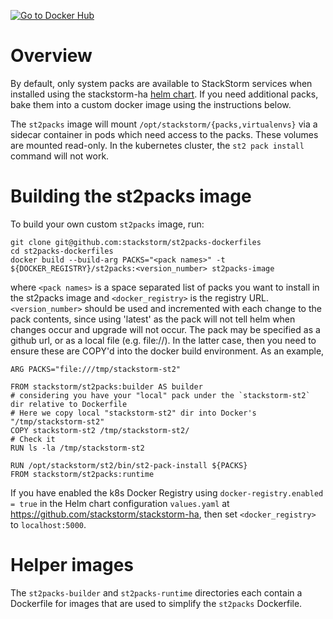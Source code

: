 [![Go to Docker Hub](https://img.shields.io/docker/build/stackstorm/st2packs.svg)](https://hub.docker.com/r/stackstorm/st2packs/)

# Overview

By default, only system packs are available to StackStorm services when installed using the
stackstorm-ha [helm chart](https://helm.stackstorm.com). If you need additional packs,
bake them into a custom docker image using the instructions below.

The `st2packs` image will mount `/opt/stackstorm/{packs,virtualenvs}` via a sidecar container in
pods which need access to the packs. These volumes are mounted read-only. In the kubernetes cluster,
the `st2 pack install` command will not work.

# Building the st2packs image

To build your own custom `st2packs` image, run:

```
git clone git@github.com:stackstorm/st2packs-dockerfiles
cd st2packs-dockerfiles
docker build --build-arg PACKS="<pack names>" -t ${DOCKER_REGISTRY}/st2packs:<version_number> st2packs-image
```

where `<pack names>` is a space separated list of packs you want to install in the st2packs image
and `<docker_registry>` is the registry URL. `<version_number>` should be used and incremented with each change to the pack contents, since using 'latest' as the pack will not tell helm when changes occur and upgrade will not occur. The pack may be specified as a github url, or as a
local file (e.g. file://<path to file>). In the latter case, then you need to ensure these are
COPY'd into the docker build environment. As an example,

```
ARG PACKS="file:///tmp/stackstorm-st2"

FROM stackstorm/st2packs:builder AS builder
# considering you have your "local" pack under the `stackstorm-st2` dir relative to Dockerfile
# Here we copy local "stackstorm-st2" dir into Docker's "/tmp/stackstorm-st2"
COPY stackstorm-st2 /tmp/stackstorm-st2/
# Check it
RUN ls -la /tmp/stackstorm-st2

RUN /opt/stackstorm/st2/bin/st2-pack-install ${PACKS}
FROM stackstorm/st2packs:runtime
```

If you have enabled the k8s Docker Registry using `docker-registry.enabled = true`
in the Helm chart configuration `values.yaml` at https://github.com/stackstorm/stackstorm-ha,
then set `<docker_registry>` to `localhost:5000`.

# Helper images

The `st2packs-builder` and `st2packs-runtime` directories each contain a Dockerfile for images that
are used to simplify the `st2packs` Dockerfile.
